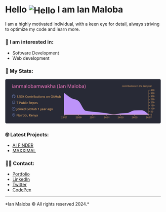 <h1>Hello <img src="https://github.com/ianmalobamwakha/IanMalobaMwakha/assets/127621186/00518ce9-89a3-4b6e-bdce-784d283c5f73" alt="Hello" style="width:40px; vertical-align:middle;"> I am Ian Maloba</h1>
<p>I am a highly motivated individual, with a keen eye for detail, always striving to optimize my code and learn more.</p>

### 👀 I am interested in:
- Software Development
- Web development

### 🧐 My Stats:
<a href="https://github.com/IanMalobaMwakha"><img src="https://raw.githubusercontent.com/IanMalobaMwakha/Thickduck/master/profile-summary-card-output/dracula/0-profile-details.svg" alt="Profile Details"></a>

### 🤓 Latest Projects:
- [AI FINDER](https://aifinderguru.com/)
- [MAXXIMAL](https://github.com/IanMalobaMwakha/SLACK)

### 🙋‍♂️ Contact:
- [Portfolio](http://www.ianmaloba.com/)
- [LinkedIn](https://www.linkedin.com/in/ianmalobamwakha/)
- [Twitter](https://twitter.com/malobaian)
- [CodePen](https://codepen.io/ianmalobamwakha/pens/public)

<hr/>

<p>*Ian Maloba © All rights reserved 2024.*</p>
